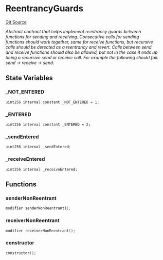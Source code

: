 # ReentrancyGuards
[Git Source](https://github.com/ava-labs/teleporter/blob/cadc1420fd95195b094eea855b7496cc71b5be2a/src/Teleporter/ReentrancyGuards.sol)

*Abstract contract that helps implement reentrancy guards between functions for sending and receiving.
Consecutive calls for sending functions should work together, same for receive functions, but recursive calls
should be detected as a reentrancy and revert.
Calls between send and receive functions should also be allowed, but not in the case it ends up being a recursive
send or receive call. For example the following should fail: send -> receive -> send.*


## State Variables
### _NOT_ENTERED

```solidity
uint256 internal constant _NOT_ENTERED = 1;
```


### _ENTERED

```solidity
uint256 internal constant _ENTERED = 2;
```


### _sendEntered

```solidity
uint256 internal _sendEntered;
```


### _receiveEntered

```solidity
uint256 internal _receiveEntered;
```


## Functions
### senderNonReentrant


```solidity
modifier senderNonReentrant();
```

### receiverNonReentrant


```solidity
modifier receiverNonReentrant();
```

### constructor


```solidity
constructor();
```

